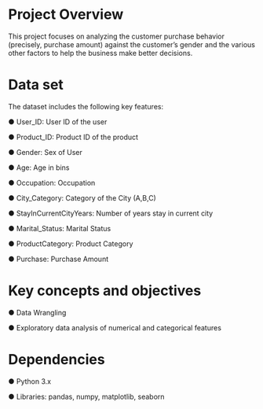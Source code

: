 # Project Overview
This project focuses on analyzing the customer purchase behavior (precisely, purchase amount) against the customer’s gender and the various other factors to help the business make better decisions.

# Data set
The dataset includes the following key features:

● User_ID: User ID of the user

● Product_ID: Product ID of the product

● Gender: Sex of User

● Age: Age in bins

● Occupation: Occupation

● City_Category: Category of the City (A,B,C)

● StayInCurrentCityYears: Number of years stay in current city

● Marital_Status: Marital Status

● ProductCategory: Product Category

● Purchase: Purchase Amount

# Key concepts and objectives

● Data Wrangling

● Exploratory data analysis of numerical and categorical features

# Dependencies

● Python 3.x

● Libraries: pandas, numpy, matplotlib, seaborn
